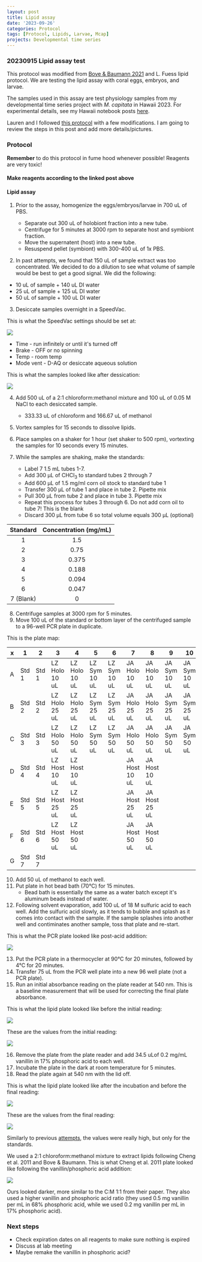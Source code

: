 ```yaml
---
layout: post
title: Lipid assay
date: '2023-09-26'
categories: Protocol
tags: [Protocol, Lipids, Larvae, Mcap]
projects: Developmental time series 
---
```


### 20230915 Lipid assay test

This protocol was modified from [Bove & Baumann 2021](https://www.protocols.io/view/coral-lipid-assay-for-96-well-plates-q26g789pqlwz/v1) and L. Fuess lipid protocol. We are testing the lipid assay with coral eggs, embryos, and larvae. 

The samples used in this assay are test physiology samples from my developmental time series project with *M. capitata* in Hawaii 2023. For experimental details, see my Hawaii notebook posts [here](https://github.com/JillAshey/JillAshey_Putnam_Lab_Notebook/blob/master/_posts/2023-06-15-Hawaii2023-DailyPosts.md). 

Lauren and I followed [this protocol](https://github.com/JillAshey/JillAshey_Putnam_Lab_Notebook/blob/master/_posts/2023-09-10-Lipid-Assay-Test.md) with a few modifications. I am going to review the steps in this post and add more details/pictures. 

### Protocol 

**Remember** to do this protocol in fume hood whenever possible! Reagents are very toxic!

#### Make reagents according to the linked post above 

#### Lipid assay 

1. Prior to the assay, homogenize the eggs/embryos/larvae in 700 uL of PBS. 
	- Separate out 300 uL of holobiont fraction into a new tube. 
	- Centrifuge for 5 minutes at 3000 rpm to separate host and symbiont fraction.
	- Move the supernatent (host) into a new tube. 
	- Resuspend pellet (symbiont) with 300-400 uL of 1x PBS. 

2. In past attempts, we found that 150 uL of sample extract was too concentrated. We decided to do a dilution to see what volume of sample would be best to get a good signal. We did the following: 
- 10 uL of sample + 140 uL DI water 
- 25 uL of sample + 125 uL DI water 
- 50 uL of sample + 100 uL DI water 

3. Desiccate samples overnight in a SpeedVac. 

This is what the SpeedVac settings should be set at: 

![](https://raw.githubusercontent.com/JillAshey/JillAshey_Putnam_Lab_Notebook/master/images/desiccator_settings.JPG)

- Time - run infinitely or until it's turned off
- Brake - OFF or no spinning 
- Temp - room temp
- Mode vent - D-AQ or desiccate aqueous solution 

This is what the samples looked like after dessication: 

![](https://raw.githubusercontent.com/JillAshey/JillAshey_Putnam_Lab_Notebook/master/images/lipid_post_dessc_20230926.JPG)

4. Add 500 uL of a 2:1 chloroform:methanol mixture and 100 uL of 0.05 M NaCl to each desiccated sample.
	- 333.33 uL of chloroform and 166.67 uL of methanol 

5. Vortex samples for 15 seconds to dissolve lipids. 
6. Place samples on a shaker for 1 hour (set shaker to 500 rpm), vortexting the samples for 10 seconds every 15 minutes. 
7. While the samples are shaking, make the standards: 
	- Label 7 1.5 mL tubes 1-7. 
	- Add 300 μL of CHCl<sub>3</sub> to standard tubes 2 through 7
	- Add 600 μL of 1.5 mg/ml corn oil stock to standard tube 1
	- Transfer 300 μL of tube 1 and place in tube 2. Pipette mix
	- Pull 300 μL from tube 2 and place in tube 3. Pipette mix
	- Repeat this process for tubes 3 through 6. Do not add corn oil to tube 7! This is the blank
	- Discard 300 μL from tube 6 so total volume equals 300 μL (optional)

|  Standard | Concentration (mg/mL) |
|:---------:|:---------------------:|
|     1     |          1.5          |
|     2     |          0.75         |
|     3     |         0.375         |
|     4     |         0.188         |
|     5     |         0.094         |
|     6     |         0.047         |
| 7 (Blank) |           0           |


8. Centrifuge samples at 3000 rpm for 5 minutes. 
9. Move 100 uL of the standard or bottom layer of the centrifuged sample to a 96-well PCR plate in duplicate. 

This is the plate map: 

| x | 1     | 2     | 3             | 4             | 5            | 6            | 7             | 8             | 9            | 10           |
| - | ----- | ----- | ------------- | ------------- | ------------ | ------------ | ------------- | ------------- | ------------ | ------------ |
| A | Std 1 | Std 1 | LZ Holo 10 uL | LZ Holo 10 uL | LZ Sym 10 uL | LZ Sym 10 uL | JA Holo 10 uL | JA Holo 10 uL | JA Sym 10 uL | JA Sym 10 uL |
| B | Std 2 | Std 2 | LZ Holo 25 uL | LZ Holo 25 uL | LZ Sym 25 uL | LZ Sym 25 uL | JA Holo 25 uL | JA Holo 25 uL | JA Sym 25 uL | JA Sym 25 uL |
| C | Std 3 | Std 3 | LZ Holo 50 uL | LZ Holo 50 uL | LZ Sym 50 uL | LZ Sym 50 uL | JA Holo 50 uL | JA Holo 50 uL | JA Sym 50 uL | JA Sym 50 uL |
| D | Std 4 | Std 4 | LZ Host 10 uL | LZ Host 10 uL |              |              | JA Host 10 uL | JA Host 10 uL |              |              |
| E | Std 5 | Std 5 | LZ Host 25 uL | LZ Host 25 uL |              |              | JA Host 25 uL | JA Host 25 uL |              |              |
| F | Std 6 | Std 6 | LZ Host 50 uL | LZ Host 50 uL |              |              | JA Host 50 uL | JA Host 50 uL |              |              |
| G | Std 7 | Std 7 |               |               |              |              |               |               |              |

10. Add 50 uL of methanol to each well. 
11. Put plate in hot bead bath (70°C) for 15 minutes. 
	- Bead bath is essentially the same as a water batch except it's aluminum beads instead of water. 
12. Following solvent evaporation, add 100 uL of 18 M sulfuric acid to each well. Add the sulfuric acid slowly, as it tends to bubble and splash as it comes into contact with the sample. If the sample splashes into another well and contiminates another sample, toss that plate and re-start. 

This is what the PCR plate looked like post-acid addition: 

![](https://raw.githubusercontent.com/JillAshey/JillAshey_Putnam_Lab_Notebook/master/images/lipid_post_acid_20230926.JPG)

13. Put the PCR plate in a thermocycler at 90°C for 20 minutes, followed by 4°C for 20 minutes.
14. Transfer 75 uL from the PCR well plate into a new 96 well plate (not a PCR plate). 
15. Run an initial absorbance reading on the plate reader at 540 nm. This is a baseline measurement that will be used for correcting the final plate absorbance. 

This is what the lipid plate looked like before the initial reading: 

![](https://raw.githubusercontent.com/JillAshey/JillAshey_Putnam_Lab_Notebook/master/images/initial_lipid_20230926.JPG)

These are the values from the initial reading:

![](https://raw.githubusercontent.com/JillAshey/JillAshey_Putnam_Lab_Notebook/master/images/initial_reading_lipid_20230926.JPG)

16. Remove the plate from the plate reader and add 34.5 uLof 0.2 mg/mL vanillin in 17% phosphoric acid to each well. 
17. Incubate the plate in the dark at room temperature for 5 minutes. 
18. Read the plate again at 540 nm with the lid off. 

This is what the lipid plate looked like after the incubation and before the final reading: 

![](https://raw.githubusercontent.com/JillAshey/JillAshey_Putnam_Lab_Notebook/master/images/final_lipid_20230926.JPG)

These are the values from the final reading:

![](https://raw.githubusercontent.com/JillAshey/JillAshey_Putnam_Lab_Notebook/master/images/final_reading_lipid_20230926.JPG)

Similarly to previous [attempts](https://github.com/JillAshey/JillAshey_Putnam_Lab_Notebook/blob/master/_posts/2023-09-15-Lipid-Assay-Test.md), the values were really high, but only for the standards. 

We used a 2:1 chloroform:methanol mixture to extract lipids following Cheng et al. 2011 and Bove & Baumann. This is what Cheng et al. 2011 plate looked like following the vanillin/phosphoric acid addition: 

![](https://raw.githubusercontent.com/JillAshey/JillAshey_Putnam_Lab_Notebook/master/images/cheng_et_al_2011_fig2.png)

Ours looked darker, more similar to the C:M 1:1 from their paper. They also used a higher vanillin and phosphoric acid ratio (they used 0.5 mg vanillin per mL in 68% phosphoric acid, while we used 0.2 mg vanillin per mL in 17% phosphoric acid). 

### Next steps 
- Check expiration dates on all reagents to make sure nothing is expired
- Discuss at lab meeting
- Maybe remake the vanillin in phosphoric acid? 